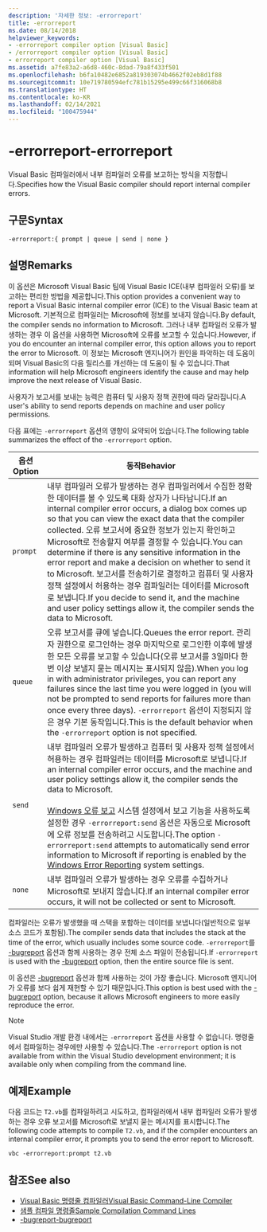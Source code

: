 ```yaml
---
description: '자세한 정보: -errorreport'
title: -errorreport
ms.date: 08/14/2018
helpviewer_keywords:
- -errorreport compiler option [Visual Basic]
- /errorreport compiler option [Visual Basic]
- errorreport compiler option [Visual Basic]
ms.assetid: a7fe83a2-a6d8-460c-8dad-79a8f433f501
ms.openlocfilehash: b6fa10482e6852a819303074b4662f02eb8d1f88
ms.sourcegitcommit: 10e719780594efc781b15295e499c66f316068b8
ms.translationtype: HT
ms.contentlocale: ko-KR
ms.lasthandoff: 02/14/2021
ms.locfileid: "100475944"
---
```

# <a name="-errorreport"></a><span data-ttu-id="e4698-103">-errorreport</span><span class="sxs-lookup"><span data-stu-id="e4698-103">-errorreport</span></span>

<span data-ttu-id="e4698-104">Visual Basic 컴파일러에서 내부 컴파일러 오류를 보고하는 방식을 지정합니다.</span><span class="sxs-lookup"><span data-stu-id="e4698-104">Specifies how the Visual Basic compiler should report internal compiler errors.</span></span>

## <a name="syntax"></a><span data-ttu-id="e4698-105">구문</span><span class="sxs-lookup"><span data-stu-id="e4698-105">Syntax</span></span>

```console
-errorreport:{ prompt | queue | send | none }
```

## <a name="remarks"></a><span data-ttu-id="e4698-106">설명</span><span class="sxs-lookup"><span data-stu-id="e4698-106">Remarks</span></span>

<span data-ttu-id="e4698-107">이 옵션은 Microsoft Visual Basic 팀에 Visual Basic ICE(내부 컴파일러 오류)를 보고하는 편리한 방법을 제공합니다.</span><span class="sxs-lookup"><span data-stu-id="e4698-107">This option provides a convenient way to report a Visual Basic internal compiler error (ICE) to the Visual Basic team at Microsoft.</span></span> <span data-ttu-id="e4698-108">기본적으로 컴파일러는 Microsoft에 정보를 보내지 않습니다.</span><span class="sxs-lookup"><span data-stu-id="e4698-108">By default, the compiler sends no information to Microsoft.</span></span> <span data-ttu-id="e4698-109">그러나 내부 컴파일러 오류가 발생하는 경우 이 옵션을 사용하면 Microsoft에 오류를 보고할 수 있습니다.</span><span class="sxs-lookup"><span data-stu-id="e4698-109">However, if you do encounter an internal compiler error, this option allows you to report the error to Microsoft.</span></span> <span data-ttu-id="e4698-110">이 정보는 Microsoft 엔지니어가 원인을 파악하는 데 도움이 되며 Visual Basic의 다음 릴리스를 개선하는 데 도움이 될 수 있습니다.</span><span class="sxs-lookup"><span data-stu-id="e4698-110">That information will help Microsoft engineers identify the cause and may help improve the next release of Visual Basic.</span></span>

<span data-ttu-id="e4698-111">사용자가 보고서를 보내는 능력은 컴퓨터 및 사용자 정책 권한에 따라 달라집니다.</span><span class="sxs-lookup"><span data-stu-id="e4698-111">A user's ability to send reports depends on machine and user policy permissions.</span></span>

<span data-ttu-id="e4698-112">다음 표에는 `-errorreport` 옵션의 영향이 요약되어 있습니다.</span><span class="sxs-lookup"><span data-stu-id="e4698-112">The following table summarizes the effect of the `-errorreport` option.</span></span>

|<span data-ttu-id="e4698-113">옵션</span><span class="sxs-lookup"><span data-stu-id="e4698-113">Option</span></span>|<span data-ttu-id="e4698-114">동작</span><span class="sxs-lookup"><span data-stu-id="e4698-114">Behavior</span></span>|
|---|---|
|`prompt`|<span data-ttu-id="e4698-115">내부 컴파일러 오류가 발생하는 경우 컴파일러에서 수집한 정확한 데이터를 볼 수 있도록 대화 상자가 나타납니다.</span><span class="sxs-lookup"><span data-stu-id="e4698-115">If an internal compiler error occurs, a dialog box comes up so that you can view the exact data that the compiler collected.</span></span> <span data-ttu-id="e4698-116">오류 보고서에 중요한 정보가 있는지 확인하고 Microsoft로 전송할지 여부를 결정할 수 있습니다.</span><span class="sxs-lookup"><span data-stu-id="e4698-116">You can determine if there is any sensitive information in the error report and make a decision on whether to send it to Microsoft.</span></span> <span data-ttu-id="e4698-117">보고서를 전송하기로 결정하고 컴퓨터 및 사용자 정책 설정에서 허용하는 경우 컴파일러는 데이터를 Microsoft로 보냅니다.</span><span class="sxs-lookup"><span data-stu-id="e4698-117">If you decide to send it, and the machine and user policy settings allow it, the compiler sends the data to Microsoft.</span></span>|
|`queue`|<span data-ttu-id="e4698-118">오류 보고서를 큐에 넣습니다.</span><span class="sxs-lookup"><span data-stu-id="e4698-118">Queues the error report.</span></span> <span data-ttu-id="e4698-119">관리자 권한으로 로그인하는 경우 마지막으로 로그인한 이후에 발생한 모든 오류를 보고할 수 있습니다(오류 보고서를 3일마다 한 번 이상 보낼지 묻는 메시지는 표시되지 않음).</span><span class="sxs-lookup"><span data-stu-id="e4698-119">When you log in with administrator privileges, you can report any failures since the last time you were logged in (you will not be prompted to send reports for failures more than once every three days).</span></span> <span data-ttu-id="e4698-120">`-errorreport` 옵션이 지정되지 않은 경우 기본 동작입니다.</span><span class="sxs-lookup"><span data-stu-id="e4698-120">This is the default behavior when the `-errorreport` option is not specified.</span></span>|
|`send`|<span data-ttu-id="e4698-121">내부 컴파일러 오류가 발생하고 컴퓨터 및 사용자 정책 설정에서 허용하는 경우 컴파일러는 데이터를 Microsoft로 보냅니다.</span><span class="sxs-lookup"><span data-stu-id="e4698-121">If an internal compiler error occurs, and the machine and user policy settings allow it, the compiler sends the data to Microsoft.</span></span><br /><br /> <span data-ttu-id="e4698-122">[Windows 오류 보고](/windows/desktop/wer/windows-error-reporting) 시스템 설정에서 보고 기능을 사용하도록 설정한 경우 `-errorreport:send` 옵션은 자동으로 Microsoft에 오류 정보를 전송하려고 시도합니다.</span><span class="sxs-lookup"><span data-stu-id="e4698-122">The option `-errorreport:send` attempts to automatically send error information to Microsoft if reporting is enabled by the [Windows Error Reporting](/windows/desktop/wer/windows-error-reporting) system settings.</span></span> |
|`none`|<span data-ttu-id="e4698-123">내부 컴파일러 오류가 발생하는 경우 오류를 수집하거나 Microsoft로 보내지 않습니다.</span><span class="sxs-lookup"><span data-stu-id="e4698-123">If an internal compiler error occurs, it will not be collected or sent to Microsoft.</span></span>|

<span data-ttu-id="e4698-124">컴파일러는 오류가 발생했을 때 스택을 포함하는 데이터를 보냅니다(일반적으로 일부 소스 코드가 포함됨).</span><span class="sxs-lookup"><span data-stu-id="e4698-124">The compiler sends data that includes the stack at the time of the error, which usually includes some source code.</span></span> <span data-ttu-id="e4698-125">`-errorreport`를 [-bugreport](bugreport.md) 옵션과 함께 사용하는 경우 전체 소스 파일이 전송됩니다.</span><span class="sxs-lookup"><span data-stu-id="e4698-125">If `-errorreport` is used with the [-bugreport](bugreport.md) option, then the entire source file is sent.</span></span>

<span data-ttu-id="e4698-126">이 옵션은 [-bugreport](bugreport.md) 옵션과 함께 사용하는 것이 가장 좋습니다. Microsoft 엔지니어가 오류를 보다 쉽게 재현할 수 있기 때문입니다.</span><span class="sxs-lookup"><span data-stu-id="e4698-126">This option is best used with the [-bugreport](bugreport.md) option, because it allows Microsoft engineers to more easily reproduce the error.</span></span>

> [!NOTE]
> <span data-ttu-id="e4698-127">Visual Studio 개발 환경 내에서는 `-errorreport` 옵션을 사용할 수 없습니다. 명령줄에서 컴파일하는 경우에만 사용할 수 있습니다.</span><span class="sxs-lookup"><span data-stu-id="e4698-127">The `-errorreport` option is not available from within the Visual Studio development environment; it is available only when compiling from the command line.</span></span>

## <a name="example"></a><span data-ttu-id="e4698-128">예제</span><span class="sxs-lookup"><span data-stu-id="e4698-128">Example</span></span>

<span data-ttu-id="e4698-129">다음 코드는 `T2.vb`를 컴파일하려고 시도하고, 컴파일러에서 내부 컴파일러 오류가 발생하는 경우 오류 보고서를 Microsoft로 보낼지 묻는 메시지를 표시합니다.</span><span class="sxs-lookup"><span data-stu-id="e4698-129">The following code attempts to compile `T2.vb`, and if the compiler encounters an internal compiler error, it prompts you to send the error report to Microsoft.</span></span>

```console
vbc -errorreport:prompt t2.vb
```

## <a name="see-also"></a><span data-ttu-id="e4698-130">참조</span><span class="sxs-lookup"><span data-stu-id="e4698-130">See also</span></span>

- [<span data-ttu-id="e4698-131">Visual Basic 명령줄 컴파일러</span><span class="sxs-lookup"><span data-stu-id="e4698-131">Visual Basic Command-Line Compiler</span></span>](index.md)
- [<span data-ttu-id="e4698-132">샘플 컴파일 명령줄</span><span class="sxs-lookup"><span data-stu-id="e4698-132">Sample Compilation Command Lines</span></span>](sample-compilation-command-lines.md)
- [<span data-ttu-id="e4698-133">-bugreport</span><span class="sxs-lookup"><span data-stu-id="e4698-133">-bugreport</span></span>](bugreport.md)
